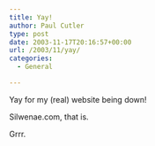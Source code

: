 ```yaml
---
title: Yay!
author: Paul Cutler
type: post
date: 2003-11-17T20:16:57+00:00
url: /2003/11/yay/
categories:
  - General

---
```

Yay for my (real) website being down!

Silwenae.com, that is.

Grrr.